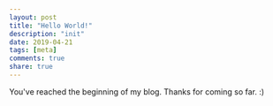 ```yaml
---
layout: post
title: "Hello World!"
description: "init"
date: 2019-04-21
tags: [meta]
comments: true
share: true
---
```


You've reached the beginning of my blog. Thanks for coming so far. :)

